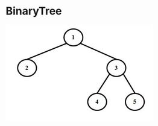 # BinaryTree

![BinaryTree](https://github.com/63rabbits/BinaryTree/blob/master/binarytree-000.jpg?raw=true)
